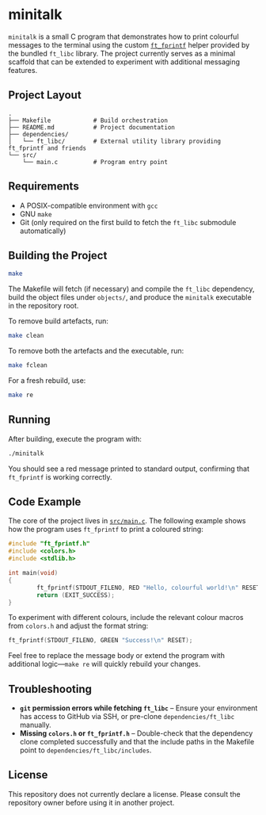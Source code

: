 # minitalk

`minitalk` is a small C program that demonstrates how to print colourful messages to the terminal using the custom [`ft_fprintf`](dependencies/ft_libc/includes/ft_fprintf.h) helper provided by the bundled `ft_libc` library. The project currently serves as a minimal scaffold that can be extended to experiment with additional messaging features.

## Project Layout

```
.
├── Makefile            # Build orchestration
├── README.md           # Project documentation
├── dependencies/
│   └── ft_libc/        # External utility library providing ft_fprintf and friends
└── src/
    └── main.c          # Program entry point
```

## Requirements

- A POSIX-compatible environment with `gcc`
- GNU `make`
- Git (only required on the first build to fetch the `ft_libc` submodule automatically)

## Building the Project

```bash
make
```

The Makefile will fetch (if necessary) and compile the `ft_libc` dependency, build the object files under `objects/`, and produce the `minitalk` executable in the repository root.

To remove build artefacts, run:

```bash
make clean
```

To remove both the artefacts and the executable, run:

```bash
make fclean
```

For a fresh rebuild, use:

```bash
make re
```

## Running

After building, execute the program with:

```bash
./minitalk
```

You should see a red message printed to standard output, confirming that `ft_fprintf` is working correctly.

## Code Example

The core of the project lives in [`src/main.c`](src/main.c). The following example shows how the program uses `ft_fprintf` to print a coloured string:

```c
#include "ft_fprintf.h"
#include <colors.h>
#include <stdlib.h>

int main(void)
{
        ft_fprintf(STDOUT_FILENO, RED "Hello, colourful world!\n" RESET);
        return (EXIT_SUCCESS);
}
```

To experiment with different colours, include the relevant colour macros from `colors.h` and adjust the format string:

```c
ft_fprintf(STDOUT_FILENO, GREEN "Success!\n" RESET);
```

Feel free to replace the message body or extend the program with additional logic—`make re` will quickly rebuild your changes.

## Troubleshooting

- **`git` permission errors while fetching `ft_libc`** – Ensure your environment has access to GitHub via SSH, or pre-clone `dependencies/ft_libc` manually.
- **Missing `colors.h` or `ft_fprintf.h`** – Double-check that the dependency clone completed successfully and that the include paths in the Makefile point to `dependencies/ft_libc/includes`.

## License

This repository does not currently declare a license. Please consult the repository owner before using it in another project.
